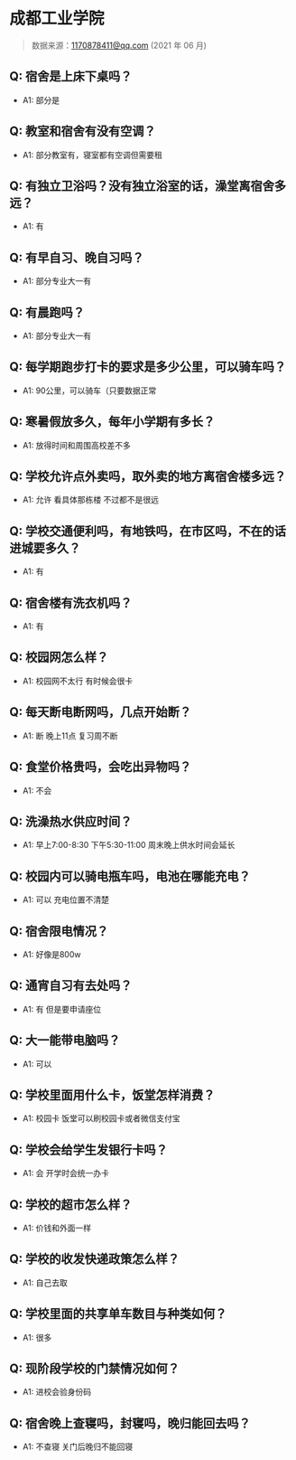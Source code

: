 # 成都工业学院

> 数据来源：1170878411@qq.com (2021 年 06 月)

## Q: 宿舍是上床下桌吗？

- A1: 部分是

## Q: 教室和宿舍有没有空调？

- A1: 部分教室有，寝室都有空调但需要租

## Q: 有独立卫浴吗？没有独立浴室的话，澡堂离宿舍多远？

- A1: 有

## Q: 有早自习、晚自习吗？

- A1: 部分专业大一有

## Q: 有晨跑吗？

- A1: 部分专业大一有

## Q: 每学期跑步打卡的要求是多少公里，可以骑车吗？

- A1: 90公里，可以骑车（只要数据正常

## Q: 寒暑假放多久，每年小学期有多长？

- A1: 放得时间和周围高校差不多

## Q: 学校允许点外卖吗，取外卖的地方离宿舍楼多远？

- A1: 允许 看具体那栋楼 不过都不是很远

## Q: 学校交通便利吗，有地铁吗，在市区吗，不在的话进城要多久？

- A1: 有

## Q: 宿舍楼有洗衣机吗？

- A1: 有

## Q: 校园网怎么样？

- A1: 校园网不太行 有时候会很卡

## Q: 每天断电断网吗，几点开始断？

- A1: 断 晚上11点 复习周不断

## Q: 食堂价格贵吗，会吃出异物吗？

- A1: 不会

## Q: 洗澡热水供应时间？

- A1: 早上7:00-8:30 下午5:30-11:00 周末晚上供水时间会延长

## Q: 校园内可以骑电瓶车吗，电池在哪能充电？

- A1: 可以 充电位置不清楚

## Q: 宿舍限电情况？

- A1: 好像是800w

## Q: 通宵自习有去处吗？

- A1: 有 但是要申请座位

## Q: 大一能带电脑吗？

- A1: 可以

## Q: 学校里面用什么卡，饭堂怎样消费？

- A1: 校园卡 饭堂可以刷校园卡或者微信支付宝

## Q: 学校会给学生发银行卡吗？

- A1: 会 开学时会统一办卡

## Q: 学校的超市怎么样？

- A1: 价钱和外面一样

## Q: 学校的收发快递政策怎么样？

- A1: 自己去取

## Q: 学校里面的共享单车数目与种类如何？

- A1: 很多

## Q: 现阶段学校的门禁情况如何？

- A1: 进校会验身份码

## Q: 宿舍晚上查寝吗，封寝吗，晚归能回去吗？

- A1: 不查寝 关门后晚归不能回寝

